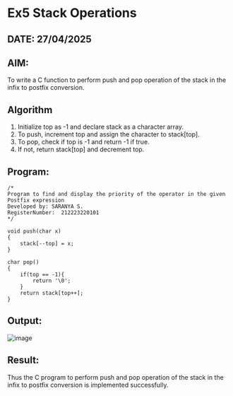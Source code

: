 # Ex5 Stack Operations
## DATE: 27/04/2025
## AIM:
To write a C function to perform push and pop operation of the stack in the infix to postfix conversion.

## Algorithm
1. Initialize top as -1 and declare stack as a character array. 
2. To push, increment top and assign the character to stack[top]. 
3. To pop, check if top is -1 and return -1 if true. 
4. If not, return stack[top] and decrement top.  

## Program:
```
/*
Program to find and display the priority of the operator in the given Postfix expression
Developed by: SARANYA S.
RegisterNumber:  212223220101
*/

void push(char x)
{
    stack[--top] = x;
}

char pop()
{
    if(top == -1){
        return '\0';
    }
    return stack[top++];
}
```

## Output:

![image](https://github.com/user-attachments/assets/54b31d85-78c8-41c0-aa93-b32f33fe28e1)

## Result:
Thus the C program to perform push and pop operation of the stack in the infix to postfix conversion is implemented successfully.
